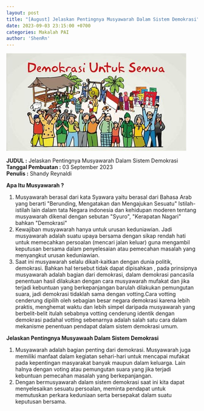 ```yaml
---
layout: post
title: "[August] Jelaskan Pentingnya Musyawarah Dalam Sistem Demokrasi"
date: 2023-09-03 23:15:00 +0700
categories: Makalah PAI
author: 'ShenRn'
---
```

![Demokrasi Banner](/assets/images/banner/demokrasi.jpg)

**JUDUL :** Jelaskan Pentingnya Musyawarah Dalam Sistem Demokrasi<br>
**Tanggal Pembuatan :** 03 September 2023<br>
**Penulis :** Shandy Reynaldi<br>


**Apa Itu Musyawarah ?**
<ol>
    <li>Musyawarah berasal dari kata Syawara yaitu berasal dari Bahasa Arab yang berarti "Berunding, Mengatakan dan Mengajukan Sesuatu" Istilah-istilah lain dalam tata Negara indonesia dan kehidupan moderen tentang musyawarah dikenal dengan sebutan "Syuro", "Kerapatan Nagari" bahkan "Demokrasi"</li>
    <li>Kewajiban musyawarah hanya untuk urusan keduniawian. Jadi musyawarah adalah suatu upaya bersama dengan sikap rendah hati untuk memecahkan persoalan (mencari jalan keluar) guna mengambil keputusan bersama dalam penyelesaian atau pemecahan masalah yang menyangkut urusan keduniawian. </li>
    <li>Saat ini musyawarah selalu dikait-kaitkan dengan dunia politik, demokrasi. Bahkan hal tersebut tidak dapat dipisahkan , pada prinsipnya musyawarah adalah bagian dari demokrasi, dalam demokrasi pancasila penentuan hasil dilakukan dengan cara musyawarah mufakat dan jika terjadi kebuntuan yang berkepanjangan barulah dilakukan pemungutan suara, jadi demokrasi tidaklah sama dengan votting.Cara votting cenderung dipilih oleh sebagian besar negara demokrasi karena lebih praktis, menghemat waktu dan lebih simpel daripada musyawarah yang berbelit-belit itulah sebabnya votting cenderung identik dengan demokrasi padahal votting sebenarnya adalah salah satu cara dalam mekanisme penentuan pendapat dalam sistem demokrasi umum. </li>
</ol>

**Jelaskan Pentingnya Musyawaah Dalam Sistem Demokrasi**
<ol>
    <li>Musyawarah adalah bagian penting dari demokrasi. Musyawarah juga memiliki manfaat dalam kegiatan sehari-hari untuk mencapai mufakat pada kepentingan masyarakat banyak maupun dalam keluarga. Lain halnya dengan voting atau pemungutan suara yang jika terjadi kebuntuan pemecahan masalah yang berkepanjangan.
    <li>Dengan bermusyawarah dalam sistem demokrasi saat ini kita dapat menyelesaikan sesuatu persoalan, meminta pendapat untuk memutuskan perkara keduniaan serta bersepakat dalam suatu keputusan bersama.</li>
</ol>




